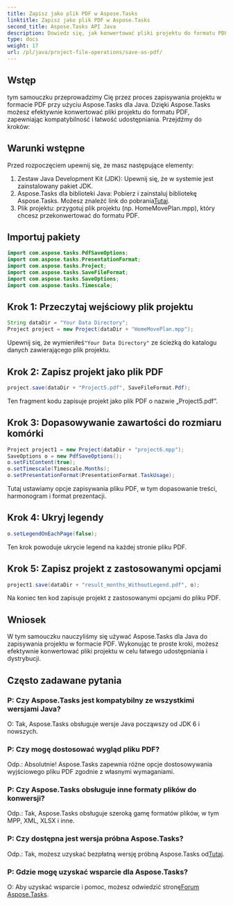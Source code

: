 ```yaml
---
title: Zapisz jako plik PDF w Aspose.Tasks
linktitle: Zapisz jako plik PDF w Aspose.Tasks
second_title: Aspose.Tasks API Java
description: Dowiedz się, jak konwertować pliki projektu do formatu PDF za pomocą Aspose.Tasks dla Java. Proste kroki do skutecznej konwersji.
type: docs
weight: 17
url: /pl/java/project-file-operations/save-as-pdf/
---
```

## Wstęp
tym samouczku przeprowadzimy Cię przez proces zapisywania projektu w formacie PDF przy użyciu Aspose.Tasks dla Java. Dzięki Aspose.Tasks możesz efektywnie konwertować pliki projektu do formatu PDF, zapewniając kompatybilność i łatwość udostępniania. Przejdźmy do kroków:
## Warunki wstępne
Przed rozpoczęciem upewnij się, że masz następujące elementy:
1. Zestaw Java Development Kit (JDK): Upewnij się, że w systemie jest zainstalowany pakiet JDK.
2.  Aspose.Tasks dla biblioteki Java: Pobierz i zainstaluj bibliotekę Aspose.Tasks. Możesz znaleźć link do pobrania[Tutaj](https://releases.aspose.com/tasks/java/).
3. Plik projektu: przygotuj plik projektu (np. HomeMovePlan.mpp), który chcesz przekonwertować do formatu PDF.

## Importuj pakiety
```java
import com.aspose.tasks.PdfSaveOptions;
import com.aspose.tasks.PresentationFormat;
import com.aspose.tasks.Project;
import com.aspose.tasks.SaveFileFormat;
import com.aspose.tasks.SaveOptions;
import com.aspose.tasks.Timescale;
```
## Krok 1: Przeczytaj wejściowy plik projektu
```java
String dataDir = "Your Data Directory";
Project project = new Project(dataDir + "HomeMovePlan.mpp");
```
 Upewnij się, że wymieniłeś`"Your Data Directory"` ze ścieżką do katalogu danych zawierającego plik projektu.
## Krok 2: Zapisz projekt jako plik PDF
```java
project.save(dataDir + "Project5.pdf", SaveFileFormat.Pdf);
```
Ten fragment kodu zapisuje projekt jako plik PDF o nazwie „Project5.pdf”.
## Krok 3: Dopasowywanie zawartości do rozmiaru komórki
```java
Project project1 = new Project(dataDir + "project6.mpp");
SaveOptions o = new PdfSaveOptions();
o.setFitContent(true);
o.setTimescale(Timescale.Months);
o.setPresentationFormat(PresentationFormat.TaskUsage);
```
Tutaj ustawiamy opcje zapisywania pliku PDF, w tym dopasowanie treści, harmonogram i format prezentacji.
## Krok 4: Ukryj legendy
```java
o.setLegendOnEachPage(false);
```
Ten krok powoduje ukrycie legend na każdej stronie pliku PDF.
## Krok 5: Zapisz projekt z zastosowanymi opcjami
```java
project1.save(dataDir + "result_months_WithoutLegend.pdf", o);
```
Na koniec ten kod zapisuje projekt z zastosowanymi opcjami do pliku PDF.

## Wniosek
W tym samouczku nauczyliśmy się używać Aspose.Tasks dla Java do zapisywania projektu w formacie PDF. Wykonując te proste kroki, możesz efektywnie konwertować pliki projektu w celu łatwego udostępniania i dystrybucji.
## Często zadawane pytania
### P: Czy Aspose.Tasks jest kompatybilny ze wszystkimi wersjami Java?
O: Tak, Aspose.Tasks obsługuje wersje Java począwszy od JDK 6 i nowszych.
### P: Czy mogę dostosować wygląd pliku PDF?
Odp.: Absolutnie! Aspose.Tasks zapewnia różne opcje dostosowywania wyjściowego pliku PDF zgodnie z własnymi wymaganiami.
### P: Czy Aspose.Tasks obsługuje inne formaty plików do konwersji?
Odp.: Tak, Aspose.Tasks obsługuje szeroką gamę formatów plików, w tym MPP, XML, XLSX i inne.
### P: Czy dostępna jest wersja próbna Aspose.Tasks?
 Odp.: Tak, możesz uzyskać bezpłatną wersję próbną Aspose.Tasks od[Tutaj](https://releases.aspose.com/).
### P: Gdzie mogę uzyskać wsparcie dla Aspose.Tasks?
 O: Aby uzyskać wsparcie i pomoc, możesz odwiedzić stronę[Forum Aspose.Tasks](https://forum.aspose.com/c/tasks/15).